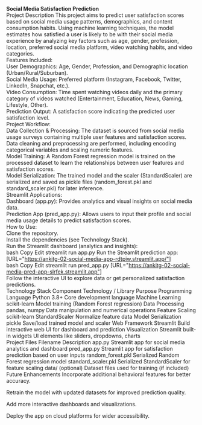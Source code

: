 **Social Media Satisfaction Prediction**
<br>
Project Description
This project aims to predict user satisfaction scores based on social media usage patterns, demographics, and content consumption habits. Using machine learning techniques, the model estimates how satisfied a user is likely to be with their social media experience by analyzing key factors such as age, gender, profession, location, preferred social media platform, video watching habits, and video categories.
<br>
Features Included:
<br>
User Demographics: Age, Gender, Profession, and Demographic location (Urban/Rural/Suburban).
<br>
Social Media Usage: Preferred platform (Instagram, Facebook, Twitter, LinkedIn, Snapchat, etc.).
<br>
Video Consumption: Time spent watching videos daily and the primary category of videos watched (Entertainment, Education, News, Gaming, Lifestyle, Other).
<br>
Prediction Output: A satisfaction score indicating the predicted user satisfaction level.
<br>
Project Workflow:
<br>
Data Collection & Processing:
The dataset is sourced from social media usage surveys containing multiple user features and satisfaction scores. Data cleaning and preprocessing are performed, including encoding categorical variables and scaling numeric features.
<br>
Model Training: 
A Random Forest regression model is trained on the processed dataset to learn the relationships between user features and satisfaction scores.
<br>
Model Serialization:
The trained model and the scaler (StandardScaler) are serialized and saved as pickle files (random_forest.pkl and standard_scaler.pkl) for later inference.
<br>
Streamlit Applications:
<br>
Dashboard (app.py): Provides analytics and visual insights on social media data.
<br>
Prediction App (pred_app.py): Allows users to input their profile and social media usage details to predict satisfaction scores.
<br>
How to Use:
<br>
Clone the repository.
<br>
Install the dependencies (see Technology Stack).
<br>
Run the Streamlit dashboard (analytics and insights):
<br>
bash
Copy
Edit
streamlit run app.py
Run the Streamlit prediction app:
[URL="https://ankitg-02-social-media-app-rdtpiw.streamlit.app/"]
<br>
bash
Copy
Edit
streamlit run pred_app.py
[URL="https://ankitg-02-social-media-pred-app-slrfek.streamlit.app"]
<br>
Follow the interactive UI to explore data or get personalized satisfaction predictions.
<br>
Technology Stack
Component	Technology / Library	Purpose
Programming Language	Python 3.8+	Core development language
Machine Learning	scikit-learn	Model training (Random Forest regression)
Data Processing	pandas, numpy	Data manipulation and numerical operations
Feature Scaling	scikit-learn StandardScaler	Normalize feature data
Model Serialization	pickle	Save/load trained model and scaler
Web Framework	Streamlit	Build interactive web UI for dashboard and prediction
Visualization	Streamlit built-in widgets	UI elements like sliders, dropdowns, charts
<br>
Project Files
Filename	Description
app.py	Streamlit app for social media analytics and dashboard
pred_app.py	Streamlit app for satisfaction prediction based on user inputs
random_forest.pkl	Serialized Random Forest regression model
standard_scaler.pkl	Serialized StandardScaler for feature scaling
data/ (optional)	Dataset files used for training (if included)
<br>
Future Enhancements
Incorporate additional behavioral features for better accuracy.

Retrain the model with updated datasets for improved prediction quality.

Add more interactive dashboards and visualizations.

Deploy the app on cloud platforms for wider accessibility.


